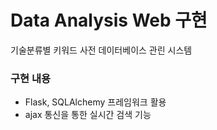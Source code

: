 # Data Analysis Web 구현
기술분류별 키워드 사전 데이터베이스 관린 시스템

### 구현 내용
- Flask, SQLAlchemy 프레임워크 활용
- ajax 통신을 통한 실시간 검색 기능
